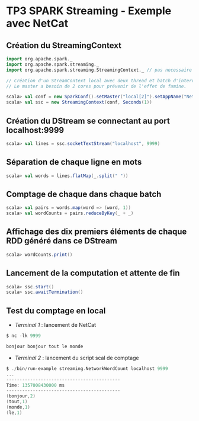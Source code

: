 # TP3 SPARK Streaming - Exemple avec NetCat

## Création du StreamingContext
```scala
import org.apache.spark._
import org.apache.spark.streaming._
import org.apache.spark.streaming.StreamingContext._ // pas necessaire depuis Spark 1.3

// Création d'un StreamContext local avec deux thread et batch d'interval 1s
// Le master a besoin de 2 cores pour prévenir de l'effet de famine.

scala> val conf = new SparkConf().setMaster("local[2]").setAppName("NetworkWordCount")
scala> val ssc = new StreamingContext(conf, Seconds(1))
```

## Création du DStream se connectant au port localhost:9999
```scala
scala> val lines = ssc.socketTextStream("localhost", 9999)
```

## Séparation de chaque ligne en mots
```scala
scala> val words = lines.flatMap(_.split(" "))
```

## Comptage de chaque dans chaque batch
```scala
scala> val pairs = words.map(word => (word, 1))
scala> val wordCounts = pairs.reduceByKey(_ + _)
```

## Affichage des dix premiers éléments de chaque RDD généré dans ce DStream
```scala
scala> wordCounts.print()
```

## Lancement de la computation et attente de fin
```scala
scala> ssc.start()
scala> ssc.awaitTermination()
```

## Test du comptage en local
* _Terminal 1_ : lancement de NetCat
```scala
$ nc -lk 9999

bonjour bonjour tout le monde
```
* _Terminal 2_ : lancement du script scal de comptage
```scala
$ ./bin/run-example streaming.NetworkWordCount localhost 9999
...
-------------------------------------------
Time: 1357008430000 ms
-------------------------------------------
(bonjour,2)
(tout,1)
(monde,1)
(le,1)
```
